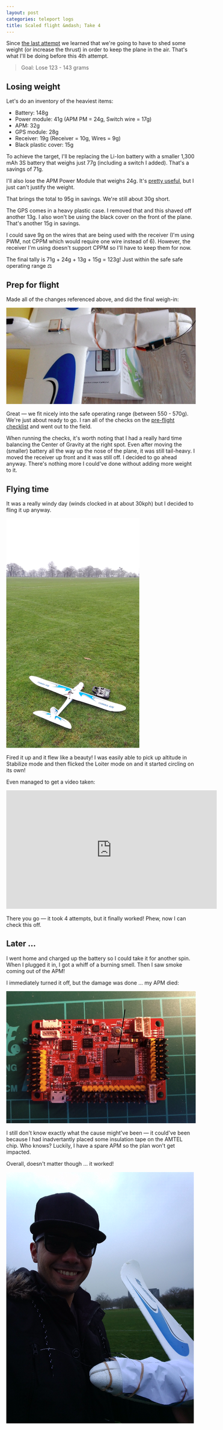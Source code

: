 ```yaml
---
layout: post
categories: teleport logs
title: Scaled flight &mdash; Take 4
---
```

Since [the last attempt](/teleport/logs/mini-flight-take-3) we learned that we're going to have to shed some weight (or increase the thrust) in order to keep the plane in the air. That's what I'll be doing before this 4th attempt.

> Goal: Lose 123 - 143 grams

## Losing weight
Let's do an inventory of the heaviest items:
- Battery: 148g
- Power module: 41g (APM PM = 24g, Switch wire = 17g)
- APM: 32g
- GPS module: 28g
- Receiver: 19g (Receiver = 10g, Wires = 9g)
- Black plastic cover: 15g

To achieve the target, I'll be replacing the Li-Ion battery with a smaller 1,300 mAh 3S battery that weighs just 77g (including a switch I added). That's a savings of 71g.

I'll also lose the APM Power Module that weighs 24g. It's [pretty useful](http://ardupilot.org/plane/docs/common-3dr-power-module.html), but I just can't justify the weight.

That brings the total to 95g in savings. We're still about 30g short.

The GPS comes in a heavy plastic case. I removed that and this shaved off another 13g. I also won't be using the black cover on the front of the plane. That's another 15g in savings.

I could save 9g on the wires that are being used with the receiver (I'm using PWM, not CPPM which would require one wire instead of 6). However, the receiver I'm using doesn't support CPPM so I'll have to keep them for now.

The final tally is 71g + 24g + 13g + 15g = 123g! Just within the safe safe operating range  ⚖️

## Prep for flight
Made all of the changes referenced above, and did the final weigh-in:

![Final weigh-in](/assets/projects/teleport/take-4-weigh-in.png)

Great &mdash; we fit nicely into the safe operating range (between 550 - 570g). We're just about ready to go. I ran all of the checks on the [pre-flight checklist](/teleport/resources/preflight-checklist) and went out to the field.

When running the checks, it's worth noting that I had a really hard time balancing the Center of Gravity at the right spot. Even after moving the (smaller) battery all the way up the nose of the plane, it was still tail-heavy. I moved the receiver up front and it was still off. I decided to go ahead anyway. There's nothing more I could've done without adding more weight to it.

## Flying time
It was a really windy day (winds clocked in at about 30kph) but I decided to fling it up anyway. 

![Ready to go](/assets/projects/teleport/take-4-ready-to-go.png)

Fired it up and it flew like a beauty! I was easily able to pick up altitude in Stabilize mode and then flicked the Loiter mode on and it started circling on its own!

Even managed to get a video taken:

<iframe width="560" height="315" src="https://www.youtube.com/embed/qMfMj3W4syc" frameborder="0" allowfullscreen></iframe>

There you go &mdash; it took 4 attempts, but it finally worked! Phew, now I can check this off.

## Later &hellip;
I went home and charged up the battery so I could take it for another spin. When I plugged it in, I got a whiff of a burning smell. Then I saw smoke coming out of the APM!

I immediately turned it off, but the damage was done &hellip; my APM died:

![Dead APM](/assets/projects/teleport/dead-apm.png)

I still don't know exactly what the cause might've been &mdash; it could've been because I had inadvertantly placed some insulation tape on the AMTEL chip. Who knows? Luckily, I have a spare APM so the plan won't get impacted.

Overall, doesn't matter though &hellip; it worked!

![First working flight](/assets/projects/teleport/take-4-worked.png)
